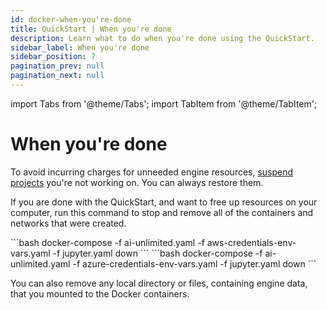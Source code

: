 ```yaml
---
id: docker-when-you're-done
title: QuickStart | When you're done
description: Learn what to do when you're done using the QuickStart.
sidebar_label: When you're done 
sidebar_position: 7
pagination_prev: null
pagination_next: null
---
```

import Tabs from '@theme/Tabs';
import TabItem from '@theme/TabItem';

# When you're done

To avoid incurring charges for unneeded engine resources, [suspend projects](../manage-ai-unlimited/suspend-and-restore-project.md) you're not working on. You can always restore them.

If you are done with the QuickStart, and want to free up resources on your computer, run this command to stop and remove all of the containers and networks that were created.

<Tabs>
<TabItem value="aws" label="AWS">
  ```bash 
docker-compose -f ai-unlimited.yaml -f aws-credentials-env-vars.yaml -f jupyter.yaml down
  ```
</TabItem>

<TabItem value="azure" label="Azure">
 ```bash
docker-compose -f ai-unlimited.yaml -f azure-credentials-env-vars.yaml -f jupyter.yaml down
  ```
</TabItem>
</Tabs> 

You can also remove any local directory or files, containing engine data, that you mounted to the Docker containers. 

